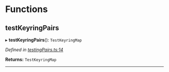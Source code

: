 

# Functions

<a id="testkeyringpairs"></a>

##  testKeyringPairs

▸ **testKeyringPairs**(): `TestKeyringMap`

*Defined in [testingPairs.ts:14](https://github.com/polkadot-js/common/blob/1fb1f9d/packages/keyring/src/testingPairs.ts#L14)*

**Returns:** `TestKeyringMap`

___

